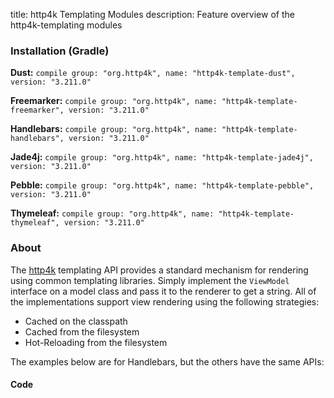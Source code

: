title: http4k Templating Modules
description: Feature overview of the http4k-templating modules

### Installation (Gradle)
**Dust:** ```compile group: "org.http4k", name: "http4k-template-dust", version: "3.211.0"```

**Freemarker:** ```compile group: "org.http4k", name: "http4k-template-freemarker", version: "3.211.0"```

**Handlebars:** ```compile group: "org.http4k", name: "http4k-template-handlebars", version: "3.211.0"```

**Jade4j:** ```compile group: "org.http4k", name: "http4k-template-jade4j", version: "3.211.0"```

**Pebble:** ```compile group: "org.http4k", name: "http4k-template-pebble", version: "3.211.0"```

**Thymeleaf:** ```compile group: "org.http4k", name: "http4k-template-thymeleaf", version: "3.211.0"```

### About
The [http4k] templating API provides a standard mechanism for rendering using common templating libraries. Simply implement the `ViewModel` interface on a model class and pass it to the renderer to get a string. All of the implementations support view rendering using the following strategies:

* Cached on the classpath
* Cached from the filesystem
* Hot-Reloading from the filesystem

The examples below are for Handlebars, but the others have the same APIs:

#### Code  [<img class="octocat"/>](https://github.com/http4k/http4k/blob/master/src/docs/guide/modules/templating/example.kt)

 <script src="https://gist-it.appspot.com/https://github.com/http4k/http4k/blob/master/src/docs/guide/modules/templating/example.kt"></script>

[http4k]: https://http4k.org
